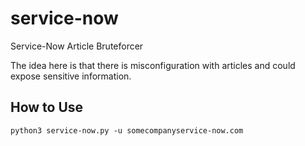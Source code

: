 # service-now
Service-Now Article Bruteforcer


The idea here is that there is misconfiguration with articles and could expose sensitive information.

How to Use
---

```
python3 service-now.py -u somecompanyservice-now.com
```
